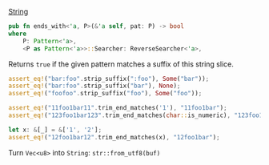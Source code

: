 
[String](https://doc.rust-lang.org/std/string/struct.String.html)

```rust
pub fn ends_with<'a, P>(&'a self, pat: P) -> bool
where
    P: Pattern<'a>,
    <P as Pattern<'a>>::Searcher: ReverseSearcher<'a>,
```

Returns `true` if the given pattern matches a suffix of this string slice.

```rust
assert_eq!("bar:foo".strip_suffix(":foo"), Some("bar"));
assert_eq!("bar:foo".strip_suffix("bar"), None);
assert_eq!("foofoo".strip_suffix("foo"), Some("foo"));

assert_eq!("11foo1bar11".trim_end_matches('1'), "11foo1bar");
assert_eq!("123foo1bar123".trim_end_matches(char::is_numeric), "123foo1bar");

let x: &[_] = &['1', '2'];
assert_eq!("12foo1bar12".trim_end_matches(x), "12foo1bar");
```

Turn `Vec<u8>` into `String`: `str::from_utf8(buf)`
